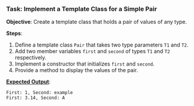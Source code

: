 ### Task: Implement a Template Class for a Simple Pair

**Objective**: Create a template class that holds a pair of values of any type.

**Steps**:
1. Define a template class `Pair` that takes two type parameters `T1` and `T2`.
2. Add two member variables `first` and `second` of types `T1` and `T2` respectively.
3. Implement a constructor that initializes `first` and `second`.
4. Provide a method to display the values of the pair.

**[Expected Output](pair.cpp#L13 "Go to definition")**:
```
First: 1, Second: example
First: 3.14, Second: A
```